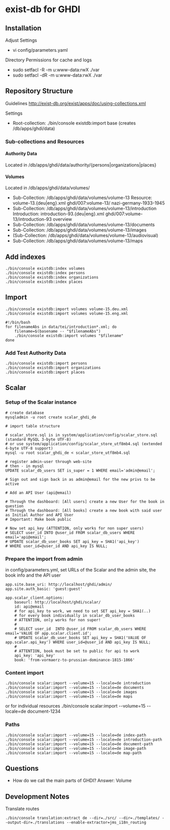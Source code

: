 exist-db for GHDI
=================

Installation
------------
Adjust Settings

- vi config/parameters.yaml

Directory Permissions for cache and logs

- sudo setfacl -R -m u:www-data:rwX ./var
- sudo setfacl -dR -m u:www-data:rwX ./var

## Repository Structure

Guidelines http://exist-db.org/exist/apps/doc/using-collections.xml

Settings

* Root-collection: ./bin/console existdb:import base (creates /db/apps/ghdi/data)


### Sub-collections and Resources

#### Authority Data
Located in /db/apps/ghdi/data/authority/{persons|organizations|places}

#### Volumes
Located in /db/apps/ghdi/data/volumes/

* Sub-Collection: /db/apps/ghdi/data/volumes/volume-13
  Resource: volume-13.{deu|eng}.xml
  <idno type="DTAID">ghdi/007:volume-13/</idno>
  <idno type="DTADirName">nazi-germany-1933-1945</idno>
* Sub-Collection: /db/apps/ghdi/data/volumes/volume-13/introduction
  Introduction: introduction-93.{deu|eng}.xml
  <idno type="DTAID">ghdi/007:volume-13/introduction-93</idno>
  <idno type="DTADirName">overview</idno>
* Sub-Collection: /db/apps/ghdi/data/volumes/volume-13/documents
* Sub-Collection: /db/apps/ghdi/data/volumes/volume-13/images
* (Sub-Collection: /db/apps/ghdi/data/volumes/volume-13/audiovisual)
* Sub-Collection: /db/apps/ghdi/data/volumes/volume-13/maps

## Add indexes

    ./bin/console existdb:index volumes
    ./bin/console existdb:index persons
    ./bin/console existdb:index organizations
    ./bin/console existdb:index places

## Import

    ./bin/console existdb:import volumes volume-15.deu.xml
    ./bin/console existdb:import volumes volume-15.eng.xml

    #!/bin/bash
    for filenameAbs in data/tei/introduction*.xml; do
        filename=$(basename -- "$filenameAbs")
        ./bin/console existdb:import volumes "$filename"
    done

### Add Test Authority Data

    ./bin/console existdb:import persons
    ./bin/console existdb:import organizations
    ./bin/console existdb:import places


## Scalar

### Setup of the Scalar instance

    # create database
    mysqladmin -u root create scalar_ghdi_de

    # import table structure

    # scalar_store.sql is in system/application/config/scalar_store.sql (standard MySQL 3-byte UTF-8)
    # or use system/application/config/scalar_store_utf8mb4.sql (extended 4-byte UTF-8 support)
    mysql -u root scalar_ghdi_de < scalar_store_utf8mb4.sql

    # register admin-user through web-site
    # then - in mysql
    UPDATE scalar_db_users SET is_super = 1 WHERE email='admin@email';

    # Sign out and sign back in as admin@email for the new privs to be active

    # Add an API User (api@email)

    # Through the dashboard: [All users] create a new User for the book in question
    # Through the dashboard: [All books] create a new book with said user as Initial Author and API User
    # Important: Make book public

    # Now set api_key (ATTENTION, only works for non super users)
    # SELECT user_id INTO @user_id FROM scalar_db_users WHERE email='api@email';
    # UPDATE scalar_db_user_books SET api_key = SHA1('api_key')
    # WHERE user_id=@user_id AND api_key IS NULL;

### Prepare the import from admin

in config/parameters.yml, set URLs of the Scalar and the admin site, the book info and the
API user

    app.site.base_uri: http://localhost/ghdi/admin/
    app.site.auth_basic: 'guest:guest'

    app.scalar_client.options:
        baseurl: http://localhost/ghdi/scalar/
        id: api@email
        # for api_key to work, we need to set SET api_key = SHA1(..)
        # for every book individually in scalar_db_user_books
        # ATTENTION, only works for non super!
        #
        # SELECT user_id  INTO @user_id FROM scalar_db_users WHERE email='VALUE OF app.scalar.client.id';
        # UPDATE scalar_db_user_books SET api_key = SHA1('VALUE OF app.scalar.api_key') WHERE user_id=@user_id AND api_key IS NULL;
        #
        # ATTENTION, book must be set to public for api to work
        api_key: 'api_key'
        book: 'from-vormaerz-to-prussian-dominance-1815-1866'

### Content import

    ./bin/console scalar:import --volume=15 --locale=de introduction
    ./bin/console scalar:import --volume=15 --locale=de documents
    ./bin/console scalar:import --volume=15 --locale=de images
    ./bin/console scalar:import --volume=15 --locale=de maps

or for individual resources
    ./bin/console scalar:import --volume=15 --locale=de document-1234

### Paths

    ./bin/console scalar:import --volume=15 --locale=de index-path
    ./bin/console scalar:import --volume=15 --locale=de introduction-path
    ./bin/console scalar:import --volume=15 --locale=de document-path
    ./bin/console scalar:import --volume=15 --locale=de image-path
    ./bin/console scalar:import --volume=15 --locale=de map-path

## Questions

* How do we call the main parts of GHDI? Answer: Volume

Development Notes
-----------------

Translate routes

    ./bin/console translation:extract de --dir=./src/ --dir=./templates/ --output-dir=./translations --enable-extractor=jms_i18n_routing
